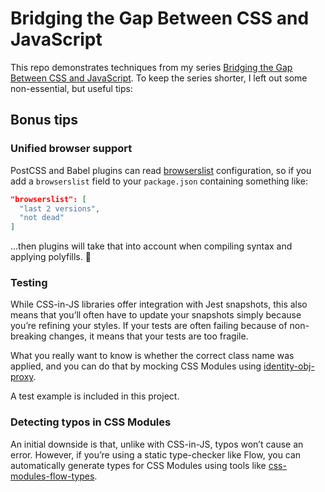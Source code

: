 # Bridging the Gap Between CSS and JavaScript

This repo demonstrates techniques from my series [Bridging the Gap Between CSS
and JavaScript][series]. To keep the series shorter, I left out some
non-essential, but useful tips:

## Bonus tips

### Unified browser support

PostCSS and Babel plugins can read [browserslist][] configuration, so if you add
a `browserslist` field to your `package.json` containing something like:

```json
"browserslist": [
  "last 2 versions",
  "not dead"
]
```

…then plugins will take that into account when compiling syntax and applying polyfills. 🦔

### Testing

While CSS-in-JS libraries offer integration with Jest snapshots, this also means that you’ll often have to update your snapshots simply because you’re refining your styles. If your tests are often failing because of non-breaking changes, it means that your tests are too fragile.

What you really want to know is whether the correct class name was applied, and you can do that by mocking CSS Modules using [identity-obj-proxy][].

A test example is included in this project.

### Detecting typos in CSS Modules

An initial downside is that, unlike with CSS-in-JS, typos won’t cause an error. However, if you’re using a static type-checker like Flow, you can automatically generate types for CSS Modules using tools like [css-modules-flow-types][].

[series]: #
[browserslist]: https://github.com/browserslist/browserslist
[identity-obj-proxy]: https://github.com/keyanzhang/identity-obj-proxy
[css-modules-flow-types]: https://github.com/skovhus/css-modules-flow-types
